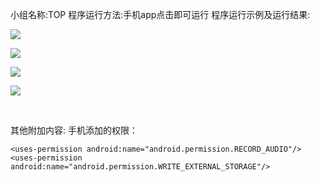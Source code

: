 小组名称:TOP
程序运行方法:手机app点击即可运行
程序运行示例及运行结果:


![](http://a3.qpic.cn/psb?/V11irMzW13XRMS/uSrLCxrkP4EWnc0584f7fg5D9QK0DopJv6ZIsGbHFZ4!/b/dEQAAAAAAAAA&bo=gAJyBAAAAAARB8Q!&rf=viewer_4)


![](http://a3.qpic.cn/psb?/V11irMzW13XRMS/OWffeK4PDrrek5pkQgtY.mexIsu9feY2ld32.X40OGQ!/b/dAEBAAAAAAAA&bo=gAJyBAAAAAARAMM!&rf=viewer_4)



![](http://a2.qpic.cn/psb?/V11irMzW13XRMS/tVIxTjk8dNMIrLcxwXS9*EUeJO.1H35odcdCrjTJVmM!/b/dBUBAAAAAAAA&bo=gAJyBAAAAAARAMM!&rf=viewer_4)



![](http://a3.qpic.cn/psb?/V11irMzW13XRMS/eLXFH9qFrIuvF82gO10CL3qEYGZl7dFE4FaGqIcB2Ug!/b/dBABAAAAAAAA&bo=gAJyBAAAAAARAMM!&rf=viewer_4)

 

其他附加内容:
手机添加的权限：
<!--录音权限-->
    <uses-permission android:name="android.permission.RECORD_AUDIO"/>
    <uses-permission android:name="android.permission.WRITE_EXTERNAL_STORAGE"/>
    

